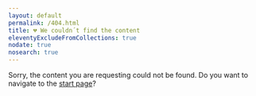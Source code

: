 ```yaml
---
layout: default
permalink: /404.html
title: 💔 We couldn´t find the content
eleventyExcludeFromCollections: true
nodate: true
nosearch: true
---
```


Sorry, the content you are requesting could not be found. Do you want to navigate to the [start page](/)?</p>
